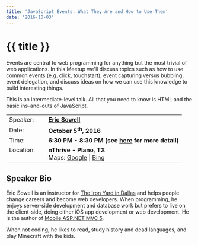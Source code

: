 ```yaml
---
title: 'JavaScript Events: What They Are and How to Use Them'
date: '2016-10-03'
---
```

# {{ title }}

Events are central to web programming for anything but the most trivial of web applications. In this Meetup we'll discuss topics such as how to use common events (e.g. click, touchstart), event capturing versus bubbling, event delegation, and discuss ideas on how we can use this knowledge to build interesting things.

This is an intermediate-level talk. All that you need to know is HTML and the basic ins-and-outs of JavaScript.

<table><tbody><tr><td>Speaker:</td><td>&nbsp;</td><td><b><a title="Eric Sowell" target="_blank" href="http://ericsowell.com">Eric Sowell</a></b></td></tr><tr><td>Date:</td><td>&nbsp;</td><td><b>October 5<sup>th</sup>, 2016</b></td></tr><tr><td valign="top">Time:</td><td>&nbsp;</td><td><b>6:30 PM - 8:30 PM (see <a title="Location" href="../../location/index.html">here</a> for more detail)</b></td></tr><tr><td valign="top">Location:</td><td>&nbsp;</td><td><b>nThrive - Plano, TX</b><br>Maps: <a title="Google" target="_blank" href="https://goo.gl/maps/1OyNE">Google</a> | <a title="Bing" target="_blank" href="http://binged.it/1afBEJ9">Bing</a></td></tr></tbody></table>

## Speaker Bio

Eric Sowell is an instructor for [The Iron Yard in Dallas](https://www.theironyard.com/locations/dallas.html) and helps people change careers and become web developers. When programming, he enjoys server-side development and database work but prefers to live on the client-side, doing either iOS app development or web development. He is the author of [Mobile ASP.NET MVC 5](http://www.amazon.com/Mobile-ASP-NET-MVC-Eric-Sowell/dp/1430250569/ref=sr_1_1).

When not coding, he likes to read, study history and dead languages, and play Minecraft with the kids.
    
